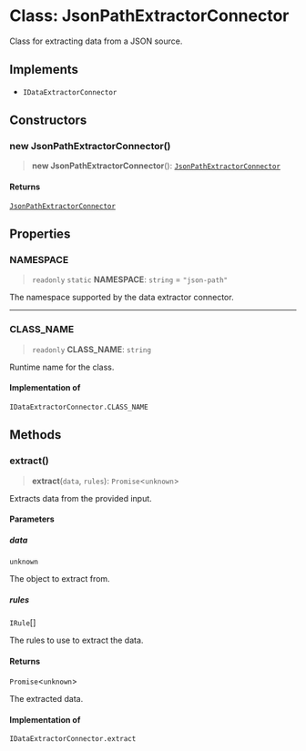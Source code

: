 # Class: JsonPathExtractorConnector

Class for extracting data from a JSON source.

## Implements

- `IDataExtractorConnector`

## Constructors

### new JsonPathExtractorConnector()

> **new JsonPathExtractorConnector**(): [`JsonPathExtractorConnector`](JsonPathExtractorConnector.md)

#### Returns

[`JsonPathExtractorConnector`](JsonPathExtractorConnector.md)

## Properties

### NAMESPACE

> `readonly` `static` **NAMESPACE**: `string` = `"json-path"`

The namespace supported by the data extractor connector.

***

### CLASS\_NAME

> `readonly` **CLASS\_NAME**: `string`

Runtime name for the class.

#### Implementation of

`IDataExtractorConnector.CLASS_NAME`

## Methods

### extract()

> **extract**(`data`, `rules`): `Promise`\<`unknown`\>

Extracts data from the provided input.

#### Parameters

##### data

`unknown`

The object to extract from.

##### rules

`IRule`[]

The rules to use to extract the data.

#### Returns

`Promise`\<`unknown`\>

The extracted data.

#### Implementation of

`IDataExtractorConnector.extract`
